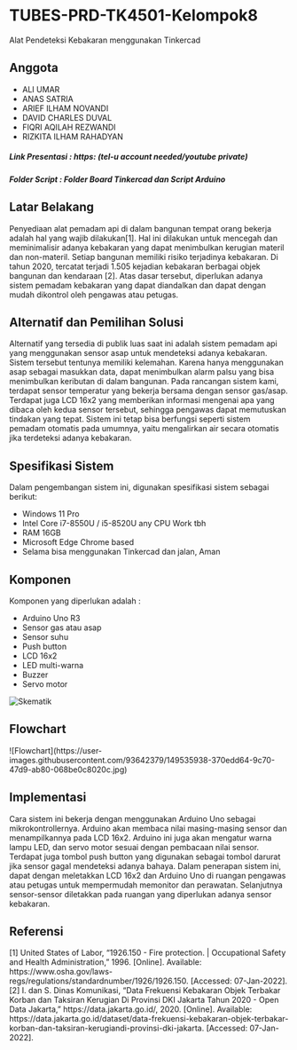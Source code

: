 # TUBES-PRD-TK4501-Kelompok8
Alat Pendeteksi Kebakaran menggunakan Tinkercad

<h2>Anggota</h2> 
<ul>
  <li>ALI UMAR</li>
  <li>ANAS SATRIA</li>
  <li>ARIEF ILHAM NOVANDI</li>
  <li>DAVID CHARLES DUVAL</li>
  <li>FIQRI AQILAH REZWANDI</li>
  <li>RIZKITA ILHAM RAHADYAN</li>
</ul> 

<h5>Link Presentasi : https: (tel-u account needed/youtube private) </h5>
<h5>Folder Script : Folder Board Tinkercad dan Script Arduino</h5>



<h2>Latar Belakang</h2>
Penyediaan alat pemadam api di dalam bangunan tempat orang bekerja adalah hal yang wajib dilakukan[1]. Hal ini dilakukan untuk mencegah dan meminimalisir adanya kebakaran yang dapat menimbulkan kerugian materil dan non-materil. Setiap bangunan memiliki risiko terjadinya kebakaran. Di tahun 2020, tercatat terjadi 1.505 kejadian kebakaran berbagai objek bangunan dan kendaraan [2]. Atas dasar tersebut, diperlukan adanya sistem pemadam kebakaran yang dapat diandalkan dan dapat dengan mudah dikontrol oleh pengawas atau petugas.

<h2>Alternatif dan Pemilihan Solusi</h2>
Alternatif yang tersedia di publik luas saat ini adalah sistem pemadam api yang menggunakan sensor asap untuk mendeteksi adanya kebakaran. Sistem tersebut tentunya memiliki kelemahan. Karena hanya menggunakan asap sebagai masukkan data, dapat menimbulkan alarm palsu yang bisa menimbulkan keributan di dalam bangunan. Pada rancangan sistem kami, terdapat sensor temperatur yang bekerja bersama dengan sensor gas/asap. Terdapat juga LCD 16x2 yang memberikan informasi mengenai apa yang dibaca oleh kedua sensor tersebut, sehingga pengawas dapat memutuskan tindakan yang tepat. Sistem ini tetap bisa berfungsi seperti sistem pemadam otomatis pada umumnya, yaitu mengalirkan air secara otomatis jika terdeteksi adanya kebakaran.

<h2>Spesifikasi Sistem</h2>
Dalam pengembangan sistem ini, digunakan spesifikasi sistem sebagai berikut:<br/>
<ul>
  <li>Windows 11 Pro</li>
  <li>Intel Core i7-8550U / i5-8520U any CPU Work tbh</li>
  <li>RAM 16GB</li>
  <li>Microsoft Edge Chrome based</li>
  <li>Selama bisa menggunakan Tinkercad dan jalan, Aman</li>
</ul> 

<h2>Komponen</h2>
Komponen yang diperlukan adalah : <br/> 
<ul>
  <li>Arduino Uno R3</li>
  <li>Sensor gas atau asap</li>
  <li>Sensor suhu</li>
  <li>Push button</li>
  <li>LCD 16x2 </li>
  <li>LED multi-warna </li>
  <li>Buzzer </li>
  <li>Servo motor</li>
</ul> 

![Skematik](https://user-images.githubusercontent.com/93642379/149358061-a56142ba-1c65-40aa-947e-557f83aff6fd.jpg)

<h2> Flowchart </h2>
![Flowchart](https://user-images.githubusercontent.com/93642379/149535938-370edd64-9c70-47d9-ab80-068be0c8020c.jpg)



<h2>Implementasi</h2>
Cara sistem ini bekerja dengan menggunakan Arduino Uno sebagai mikrokontrollernya. Arduino akan membaca nilai masing-masing sensor dan menampilkannya pada LCD 16x2. Arduino ini juga akan mengatur warna lampu LED, dan servo motor sesuai dengan pembacaan nilai sensor. Terdapat juga tombol push button yang digunakan sebagai tombol darurat jika sensor gagal mendeteksi adanya bahaya. Dalam penerapan sistem ini, dapat dengan meletakkan LCD 16x2 dan Arduino Uno di ruangan pengawas atau petugas untuk mempermudah memonitor dan perawatan. Selanjutnya sensor-sensor diletakkan pada ruangan yang diperlukan adanya sensor kebakaran.

<h2>Referensi</h2>
[1]	United States of Labor, “1926.150 - Fire protection. | Occupational Safety and Health Administration,” 1996. [Online]. Available: https://www.osha.gov/laws-regs/regulations/standardnumber/1926/1926.150. [Accessed: 07-Jan-2022]. <br/>
[2]	I. dan S. Dinas Komunikasi, “Data Frekuensi Kebakaran Objek Terbakar Korban dan Taksiran Kerugian Di Provinsi DKI Jakarta Tahun 2020 - Open Data Jakarta,” https://data.jakarta.go.id/, 2020. [Online]. Available: https://data.jakarta.go.id/dataset/data-frekuensi-kebakaran-objek-terbakar-korban-dan-taksiran-kerugiandi-provinsi-dki-jakarta. [Accessed: 07-Jan-2022].

